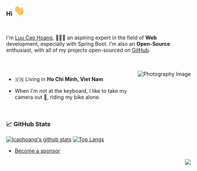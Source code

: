 ### Hi <img src="https://raw.githubusercontent.com/lcaohoanq/lcaohoanq/main/icons/wave.gif" width="30px">

<br/>

I'm [Luu Cao Hoang](https://www.linkedin.com/in/lcaohoanq), 👨🏻‍💻 an aspiring expert in the field of **Web** development, especially with Spring Boot. I’m also an **Open-Source** enthusiast, with all of my projects open-sourced on [GitHub](https://github.com/lcaohoanq?tab=repositories).

<br/>
<br/>
<img align="right" alt="Photography Image" src="https://images.unsplash.com/photo-1685716851721-7e1419f2db18?q=80&w=1932&auto=format&fit=crop&ixlib=rb-4.0.3&ixid=M3wxMjA3fDB8MHxwaG90by1wYWdlfHx8fGVufDB8fHx8fA%3D%3D" height="180" />

- 🇻🇳 Living in **Ho Chi Minh, Viet Nam**

- When I'm not at the keyboard, I like to take my camera out 📸, riding my bike alone.

<br/>

### 📈 GitHub Stats

[![lcaohoanq's github stats](https://github-readme-stats.vercel.app/api?username=lcaohoanq&show_icons=true&line_height=21&show_icons=true&theme=vue&hide_border=true)](https://github.com/anuraghazra/github-readme-stats)
[![Top Langs](https://github-readme-stats.vercel.app/api/top-langs/?username=lcaohoanq&show_icons=true&layout=compact&theme=vue&hide_border=true)](https://github.com/anuraghazra/github-readme-stats)

- [Become a sponsor](https://github.com/sponsors/lcaohoanq)

<img src="https://komarev.com/ghpvc/?username=lcaohoanq&color=blue&style=flat-square&label=visitors" align="right" />
